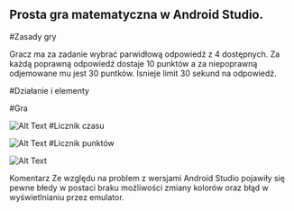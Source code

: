 ## Prosta gra matematyczna w Android Studio.


#Zasady gry

Gracz ma za zadanie wybrać parwidłową odpowiedź z 4 dostępnych.
Za każdą poprawną odpowiedź dostaje 10 punktów a za niepoprawną odjemowane mu jest 30 puntków.
Isnieje limit 30 sekund na odpowiedź.

#Działanie i elementy

#Gra


![Alt Text](http://g.recordit.co/d3SiSlm1Pa.gif)
#Licznik czasu


![Alt Text](http://g.recordit.co/9QFKeIkJzu.gif)
#Licznik punktów


![Alt Text](http://g.recordit.co/yN5TC0pn5P.gif)


Komentarz
Ze względu na problem z wersjami Android Studio pojawiły się pewne błedy w postaci braku możliwości zmiany kolorów 
oraz błąd w wyświetlnianiu przez emulator.
